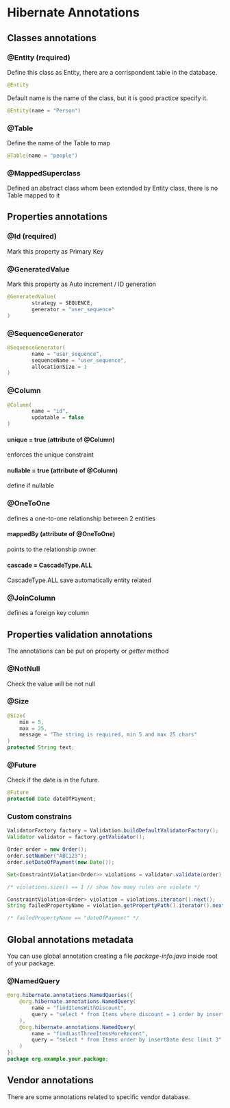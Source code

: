 # Hibernate Annotations

## Classes annotations

### @Entity (required)
Define this class as Entity, there are a corrispondent table in the database.

```java
@Entity
```

Default name is the name of the class, but it is good practice specify it.

```java
@Entity(name = "Person")
```

### @Table
Define the name of the Table to map

```java
@Table(name = "people")
```

### @MappedSuperclass
Defined an abstract class whom been extended by Entity class, there is no Table mapped to it

## Properties annotations

### @Id (required)
Mark this property as Primary Key

### @GeneratedValue
Mark this property as Auto increment / ID generation

```java
@GeneratedValue(
        strategy = SEQUENCE,
        generator = "user_sequence"
)
```

### @SequenceGenerator

```java
@SequenceGenerator(
        name = "user_sequence",
        sequenceName = "user_sequence",
        allocationSize = 1
)
```

### @Column

```java
@Column(
        name = "id",
        updatable = false
)
```

#### unique = true (attribute of @Column)
enforces the unique constraint

#### nullable = true (attribute of @Column)
define if nullable

### @OneToOne
defines a one-to-one relationship between 2 entities

#### mappedBy (attribute of @OneToOne)
points to the relationship owner

#### cascade = CascadeType.ALL
CascadeType.ALL save automatically entity related

### @JoinColumn
defines a foreign key column



## Properties validation annotations

The annotations can be put on property or *getter* method

### @NotNull
Check the value will be not null

### @Size

```java
@Size(
    min = 5,
    max = 25,
    message = "The string is required, min 5 and max 25 chars"
)
protected String text;
```

### @Future

Check if the date is in the future.

```java
@Future
protected Date dateOfPayment;
```

### Custom constrains

```java
ValidatorFactory factory = Validation.buildDefaultValidatorFactory();
Validator validator = factory.getValidator();

Order order = new Order();
order.setNumber("ABC123");
order.setDateOfPayment(new Date());

Set<ConstraintViolation<Order>> violations = validator.validate(order);

/* violations.size() == 1 // show how many rules are violate */

ConstraintViolation<Order> violation = violations.iterator().next();
String failedPropertyName = violation.getPropertyPath().iterator().next().getName();

/* failedPropertyName == "dateOfPayment" */
```

## Global annotations metadata

You can use global annotation creating a file *package-info.java* inside root of your package.

### @NamedQuery

```java
@org.hibernate.annotations.NamedQueries({
    @org.hibernate.annotations.NamedQuery(
        name = "findItemsWithDiscount",
        query = "select * from Items where discount = 1 order by insertDate desc"
    ),
    @org.hibernate.annotations.NamedQuery(
        name = "findLastThreeItemsMoreRecent",
        query = "select * from Items order by insertDate desc limit 3"
    )
})
package org.example.your.package;
```

## Vendor annotations

There are some annotations related to specific vendor database.

